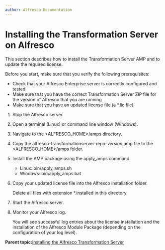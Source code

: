 ```yaml
---
author: Alfresco Documentation
---
```


# Installing the Transformation Server on Alfresco

This section describes how to install the Transformation Server AMP and to update the required license.

Before you start, make sure that you verify the following prerequisites:

-   Check that your Alfresco Enterprise server is correctly configured and tested
-   Make sure that you have the correct Transformation Server ZIP file for the version of Alfresco that you are running
-   Make sure that you have an updated license file \(a \*.lic file\)

1.  Stop the Alfresco server.

2.  Open a terminal \(Linux\) or command line window \(Windows\).

3.  Navigate to the <ALFRESCO\_HOME\>/amps directory.

4.  Copy the alfresco-transformationserver-repo-*version*.amp file to the <ALFRESCO\_HOME\>/amps folder.

5.  Install the AMP package using the apply\_amps command.

    -   Linux: bin/apply\_amps.sh
    -   Windows: bin\\apply\_amps.bat
6.  Copy your updated license file into the Alfresco installation folder. 

    Delete all files with extension \*.installed in this directory.    

7.  Start the Alfresco server.

8.  Monitor your Alfresco log. 

    You will see successful log entries about the license installation and the installation of the Alfresco Module Package \(depending on the configuration of your log level\).


**Parent topic:**[Installing the Alfresco Transformation Server](../concepts/transerv-installing.md)

